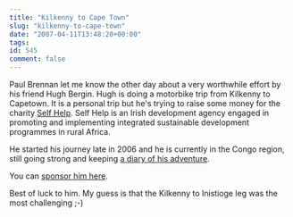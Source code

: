 ```yaml
---
title: "Kilkenny to Cape Town"
slug: "kilkenny-to-cape-town"
date: "2007-04-11T13:48:20+00:00"
tags:
id: 545
comment: false
---
```


Paul Brennan let me know the other day about a very worthwhile effort by his friend Hugh Bergin. Hugh is doing a motorbike trip from Kilkenny to Capetown. It is a personal trip but he's trying to raise some money for the charity [Self Help](http://www.selfhelp.ie/selfhelp/Main/Home.asp). Self Help is an Irish development agency engaged in promoting and implementing integrated sustainable development programmes in rural Africa.

He started his journey late in 2006 and he is currently in the Congo region, still going strong and keeping [a diary of his adventure](http://www.kilkennytocapetown.com/index.html).

You can [sponsor him here](http://www.shdi.org/selfhelp/Main/_load_k2c.asp).

Best of luck to him. My guess is that the Kilkenny to Inistioge leg was the most challenging ;-)

